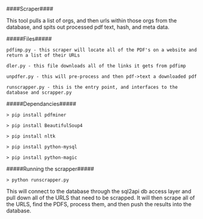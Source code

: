 ####Scraper####

This tool pulls a list of orgs, and then urls within those orgs from the database, and spits out processed 
pdf text, hash, and meta data.


#####Files#####


    pdfimp.py - this scraper will locate all of the PDF's on a website and return a list of their URLs

    dler.py - this file downloads all of the links it gets from pdfimp

    unpdfer.py - this will pre-process and then pdf->text a downloaded pdf

    runscrapper.py - this is the entry point, and interfaces to the database and scrapper.py


#####Dependancies#####

    > pip install pdfminer
    
    > pip install BeautifulSoup4

    > pip install nltk

    > pip install python-mysql

    > pip install python-magic

#####Running the scrapper#####

    > python runscrapper.py
    
This will connect to the database through the sql2api db access layer and pull down all of the URLS that
need to be scrapped.  It will then scrape all of the URLS, find the PDFS, process them, and then push the
results into the database.
    
